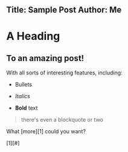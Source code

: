 Title: Sample Post
Author: Me
---
A Heading
=========

## To an amazing post!

With all sorts of interesting features, including:

- Bullets

- *Italics*

- **Bold** text

> there's even a blockquote
> or two

What [more][1] could you want?

[1][#]